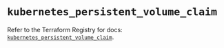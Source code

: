 # `kubernetes_persistent_volume_claim`

Refer to the Terraform Registry for docs: [`kubernetes_persistent_volume_claim`](https://registry.terraform.io/providers/hashicorp/kubernetes/2.29.0/docs/resources/persistent_volume_claim).
